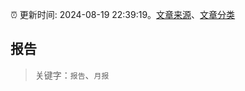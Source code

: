 :alarm_clock: 更新时间: 2024-08-19 22:39:19。[文章来源](/README.md)、[文章分类](/TAGS.md)

## 报告


> 关键字：`报告`、`月报`



